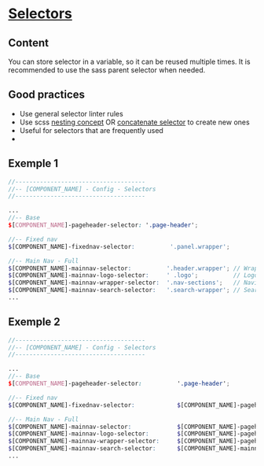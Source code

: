 # [Selectors](https://sass-lang.com/documentation/style-rules/parent-selector)

## Content
You can store selector in a variable, so it can be reused multiple times. It is recommended to use the sass parent selector when needed.  


## Good practices
- Use general selector linter rules
- Use scss [nesting concept](#exemple-1) OR [concatenate selector](#exemple-2) to create new ones
- Useful for selectors that are frequently used
- 


## Exemple 1
```scss
//-------------------------------------
//-- [COMPONENT_NAME] - Config - Selectors
//-------------------------------------

...
//-- Base
$[COMPONENT_NAME]-pageheader-selector: '.page-header';

//-- Fixed nav
$[COMPONENT_NAME]-fixednav-selector:          '.panel.wrapper';

//-- Main Nav - Full
$[COMPONENT_NAME]-mainnav-selector:          '.header.wrapper'; // Wrapper
$[COMPONENT_NAME]-mainnav-logo-selector:     ' .logo';          // Logo
$[COMPONENT_NAME]-mainnav-wrapper-selector:  '.nav-sections';   // Navigation (main menu)
$[COMPONENT_NAME]-mainnav-search-selector:   '.search-wrapper'; // Search
...

```

## Exemple 2
```scss
//-------------------------------------
//-- [COMPONENT_NAME] - Config - Selectors
//-------------------------------------

...
//-- Base
$[COMPONENT_NAME]-pageheader-selector:          '.page-header';

//-- Fixed nav
$[COMPONENT_NAME]-fixednav-selector:            $[COMPONENT_NAME]-pageheader-selector + ' .panel.wrapper';

//-- Main Nav - Full
$[COMPONENT_NAME]-mainnav-selector:             $[COMPONENT_NAME]-pageheader-selector + ' .header.wrapper'; // Wrapper
$[COMPONENT_NAME]-mainnav-logo-selector:        $[COMPONENT_NAME]-pageheader-selector + ' .logo';           // Logo
$[COMPONENT_NAME]-mainnav-wrapper-selector:     $[COMPONENT_NAME]-pageheader-selector + ' .nav-sections';   // Navigation (main menu)
$[COMPONENT_NAME]-mainnav-search-selector:      $[COMPONENT_NAME]-mainnav-selector + ' .search-wrapper';    // Search
...

```